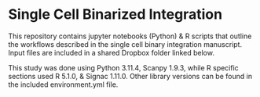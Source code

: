 # Single Cell Binarized Integration

This repository contains jupyter notebooks (Python) & R scripts that outline the workflows described in the single cell binary integration manuscript. Input files are included in a shared Dropbox folder linked below.

This study was done using Python 3.11.4, Scanpy 1.9.3, while R specific sections used R 5.1.0, & Signac 1.11.0. Other library versions can be found in the included environment.yml file.
